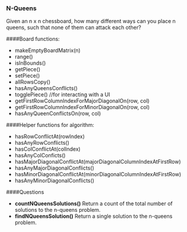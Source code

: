 ### N-Queens

Given an n x n chessboard, how many different ways can you place n queens, such that none of them can attack each other?

####Board functions:

- makeEmptyBoardMatrix(n)
- range()
- isInBounds()
- getPiece()
- setPiece()
- allRowsCopy()
- hasAnyQueensConflicts()
- togglePiece() //for interacting with a UI
- getFirstRowColumnIndexForMajorDiagonalOn(row, col)
- getFirstRowColumnIndexForMinorDiagonalOn(row, col)
- hasAnyQueenConflictsOn(row, col)

####Helper functions for algorithm:

- hasRowConflictAt(rowIndex)
- hasAnyRowConflicts()
- hasColConflictAt(colIndex)
- hasAnyColConficts()
- hasMajorDiagonalConflictAt(majorDiagonalColumnIndexAtFirstRow)
- hasAnyMajorDiagonalConflicts()
- hasMinorDiagonalConflictAt(minorDiagonalColumnIndexAtFirstRow)
- hasAnyMinorDiagonalConflicts()

####Questions

- **countNQueensSolutions()** Return a count of the total number of solutions to the n-queens problem.
- **findNQueensSolution()** Return a single solution to the n-queens problem.

